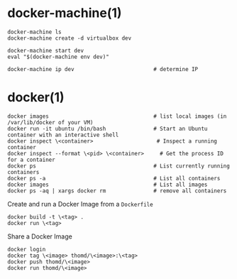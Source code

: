 
# docker-machine(1)

    docker-machine ls
    docker-machine create -d virtualbox dev

    docker-machine start dev
    eval "$(docker-machine env dev)"

    docker-machine ip dev                         # determine IP

# docker(1)

    docker images                                 # list local images (in /var/lib/docker of your VM)
    docker run -it ubuntu /bin/bash               # Start an Ubuntu container with an interactive shell
    docker inspect \<container>                    # Inspect a running container
    docker inspect --format \<pid> \<container>     # Get the process ID for a container
    docker ps                                     # List currently running containers
    docker ps -a                                  # List all containers
    docker images                                 # List all images
    docker ps -aq | xargs docker rm               # remove all containers

Create and run a Docker Image from a `Dockerfile`

    docker build -t \<tag> .
    docker run \<tag>

Share a Docker Image

    docker login
    docker tag \<image> thomd/\<image>:\<tag>
    docker push thomd/\<image>
    docker run thomd/\<image>


